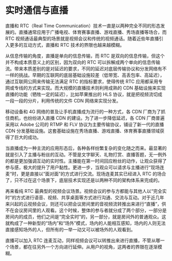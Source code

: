 # 实时通信与直播

直播和 RTC（Real Time Communication）技术一直是以两种完全不同的形态发展的。直播通常应用于广播电视、体育赛事直播、游戏直播、秀场直播等场合，而 RTC 视频通话最典型的场景就是视频会议和传统的视频通话。随着近些年直播引入更多的互动方式，直播和 RTC 技术的界限也越来越模糊。

从信息传输的角度，直播是单向的信息传输，而 RTC 是双向的信息传输，但这个并不构成本质意义上的区别，因为双向的 RTC 可以拆解成两个单向的信息传输流。带来本质差别的是对延迟的要求，不同的延迟对底层传输协议和分发网络有不一样的挑战。早期的互联网的底层基础设施较差（低带宽、高丢包率、高延迟），通过互联网公网来传输无法满足 RTC 的指标要求，使得传统 RTC 应用都采用专网或专线的方式来实现。而大规模的直播技术则利用成熟的 CDN 基础设施来实现直播的功能（牺牲一定的延迟），比如苹果推出的 HLS 协议，就是把视频流切成一段一段的分片，利用传统的文件 CDN 网络来实现分发。

移动设备和 4G 网络的普及让手机直播成为流行的一种方式，各 CDN 厂商为了抓住商机，也纷纷进入直播 CDN 的建设。为了进一步降低延迟，各 CDN 厂商普遍采用以 Adobe 公司的 RTMP 和 FLV 协议为主要传输协议，铺设了新一代的直播 CDN 分发基础设施。这套基础设施在秀场直播、游戏直播、体育赛事直播领域获得了巨大的成功。

当直播成为一种主流的应用形态后，各种各样纷繁复杂的变化随之而来。最显著的就是引入了主播与粉丝的互动。不管是文字聊天、礼物打赏、直播答题，无一例外的都是更加强调互动的实时性。主播能在第一时间回应粉丝的动作，让观众获得了参与感，极大的提升了用户黏性。更进一步，当观众可以请求与主播进行“现场连麦“时，更是直接以“面对面”的方式进行交流。现场连麦其实已经进入 RTC 的场合了，只不过在这个场景下，底层技术实现还是以两种不同的架构体系来完成的。

再来看纯 RTC 最典型的视频会议场景。视频会议的参与方都能与其他人以“完全实时”的方式进行语音、视频、共享桌面等方式进行沟通、交流与互动。对于近几年来兴起的云视频会议，则还可以把会议房间里的音视频流转推出来进行“直播”，供不在会议房间里的人观看。这个时候，整体的参与者就分成了两个部分，一部分是房间内的成员，他们之间是“完全实时”的，另一部分，就是房间外的普通观众。这就构成了一种新型的“场内”和“场外”模式，场内的人能相互感知，场内的人则无法直接感知场外的人，但所有的一举一动又可以被场外的人观看到。

直播可以加入 RTC 连麦互动，同样视频会议可以转推出来进行直播，不管从哪一个场景，都在往另外一个方向进行延伸。从用户的视角，这两者的界限在逐渐模糊。
